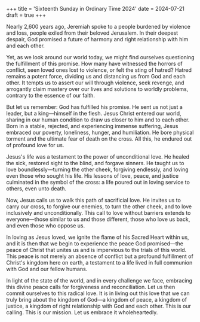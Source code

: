 +++
title = 'Sixteenth Sunday in Ordinary Time 2024'
date = 2024-07-21
draft = true
+++

Nearly 2,600 years ago, Jeremiah spoke to a people burdened by violence and loss, people exiled from their beloved Jerusalem. In their deepest despair, God promised a future of harmony and right relationship with him and each other.


Yet, as we look around our world today, we might find ourselves questioning the fulfillment of this promise. How many have witnessed the horrors of conflict, seen loved ones lost to violence, or felt the sting of hatred? Hatred remains a potent force, dividing us and distancing us from God and each other. It tempts us to assert our will through violence, seek revenge, and arrogantly claim mastery over our lives and solutions to worldly problems, contrary to the essence of our faith.


But let us remember: God has fulfilled his promise. He sent us not just a leader, but a king—himself in the flesh. Jesus Christ entered our world, sharing in our human condition to draw us closer to him and to each other. Born in a stable, rejected, and experiencing immense suffering, Jesus embraced our poverty, loneliness, hunger, and humiliation. He bore physical torment and the ultimate fear of death on the cross. All this, he endured out of profound love for us.


Jesus's life was a testament to the power of unconditional love. He healed the sick, restored sight to the blind, and forgave sinners. He taught us to love boundlessly—turning the other cheek, forgiving endlessly, and loving even those who sought his life. His lessons of love, peace, and justice culminated in the symbol of the cross: a life poured out in loving service to others, even unto death.


Now, Jesus calls us to walk this path of sacrificial love. He invites us to carry our cross, to forgive our enemies, to turn the other cheek, and to love inclusively and unconditionally. This call to love without barriers extends to everyone—those similar to us and those different, those who love us back, and even those who oppose us.


In loving as Jesus loved, we ignite the flame of his Sacred Heart within us, and it is then that we begin to experience the peace God promised—the peace of Christ that unites us and is impervious to the trials of this world. This peace is not merely an absence of conflict but a profound fulfillment of Christ's kingdom here on earth, a testament to a life lived in full communion with God and our fellow humans.


In light of the state of the world, and in every challenge we face, embracing this divine peace calls for forgiveness and reconciliation. Let us then commit ourselves to this radical love. It is in living out this love that we can truly bring about the kingdom of God—a kingdom of peace, a kingdom of justice, a kingdom of right relationship with God and each other. This is our calling. This is our mission. Let us embrace it wholeheartedly.

